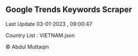 

## Google Trends Keywords Scraper 
 
Last Update 03-01-2023 , 09:00:47

Country List :
VIETNAM.json



© Abdul Muttaqin 
